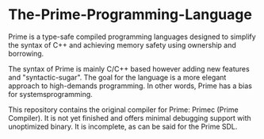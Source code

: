 # The-Prime-Programming-Language
Prime is a type-safe compiled programming languages designed to simplify the syntax of C++ and achieving memory safety using ownership and borrowing.

The syntax of Prime is mainly C/C++ based however adding new features and "syntactic-sugar". The goal for the language is a more elegant approach to high-demands programming. In other words, Prime has a bias for systemsprogramming.

This repository contains the original compiler for Prime: Primec (Prime Compiler). It is not yet finished and offers minimal debugging support with unoptimized binary. It is incomplete, as can be said for the Prime SDL.
